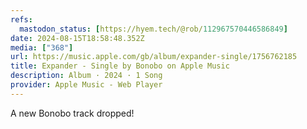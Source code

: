 ```yaml
---
refs:
  mastodon_status: [https://hyem.tech/@rob/112967570446586849]
date: 2024-08-15T18:58:48.352Z
media: ["368"]
url: https://music.apple.com/gb/album/expander-single/1756762185
title: Expander - Single by Bonobo on Apple Music
description: Album · 2024 · 1 Song
provider: Apple Music - Web Player
---
```


A new Bonobo track dropped!
